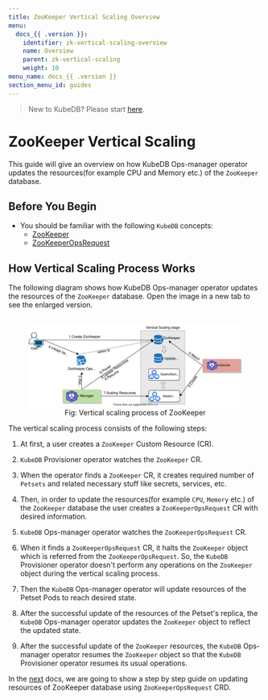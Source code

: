 ```yaml
---
title: ZooKeeper Vertical Scaling Overview
menu:
  docs_{{ .version }}:
    identifier: zk-vertical-scaling-overview
    name: Overview
    parent: zk-vertical-scaling
    weight: 10
menu_name: docs_{{ .version }}
section_menu_id: guides
---
```


> New to KubeDB? Please start [here](/docs/README.md).

# ZooKeeper Vertical Scaling

This guide will give an overview on how KubeDB Ops-manager operator updates the resources(for example CPU and Memory etc.) of the `ZooKeeper` database.

## Before You Begin

- You should be familiar with the following `KubeDB` concepts:
    - [ZooKeeper](/docs/guides/zookeeper/concepts/zookeeper.md)
    - [ZooKeeperOpsRequest](/docs/guides/zookeeper/concepts/opsrequest.md)

## How Vertical Scaling Process Works

The following diagram shows how KubeDB Ops-manager operator updates the resources of the `ZooKeeper` database. Open the image in a new tab to see the enlarged version.

<figure align="center">
  <img alt="Vertical scaling process of ZooKeeper" src="/docs/images/day-2-operation/zookeeper/zk-vertical-scaling.svg">
<figcaption align="center">Fig: Vertical scaling process of ZooKeeper</figcaption>
</figure>

The vertical scaling process consists of the following steps:

1. At first, a user creates a `ZooKeeper` Custom Resource (CR).

2. `KubeDB` Provisioner  operator watches the `ZooKeeper` CR.

3. When the operator finds a `ZooKeeper` CR, it creates required number of `Petsets` and related necessary stuff like secrets, services, etc.

4. Then, in order to update the resources(for example `CPU`, `Memory` etc.) of the `ZooKeeper` database the user creates a `ZooKeeperOpsRequest` CR with desired information.

5. `KubeDB` Ops-manager operator watches the `ZooKeeperOpsRequest` CR.

6. When it finds a `ZooKeeperOpsRequest` CR, it halts the `ZooKeeper` object which is referred from the `ZooKeeperOpsRequest`. So, the `KubeDB` Provisioner  operator doesn't perform any operations on the `ZooKeeper` object during the vertical scaling process.

7. Then the `KubeDB` Ops-manager operator will update resources of the Petset Pods to reach desired state.

8. After the successful update of the resources of the Petset's replica, the `KubeDB` Ops-manager operator updates the `ZooKeeper` object to reflect the updated state.

9. After the successful update  of the `ZooKeeper` resources, the `KubeDB` Ops-manager operator resumes the `ZooKeeper` object so that the `KubeDB` Provisioner  operator resumes its usual operations.

In the [next](/docs/guides/zookeeper/scaling/vertical-scaling/vertical-scaling.md) docs, we are going to show a step by step guide on updating resources of ZooKeeper database using `ZooKeeperOpsRequest` CRD.